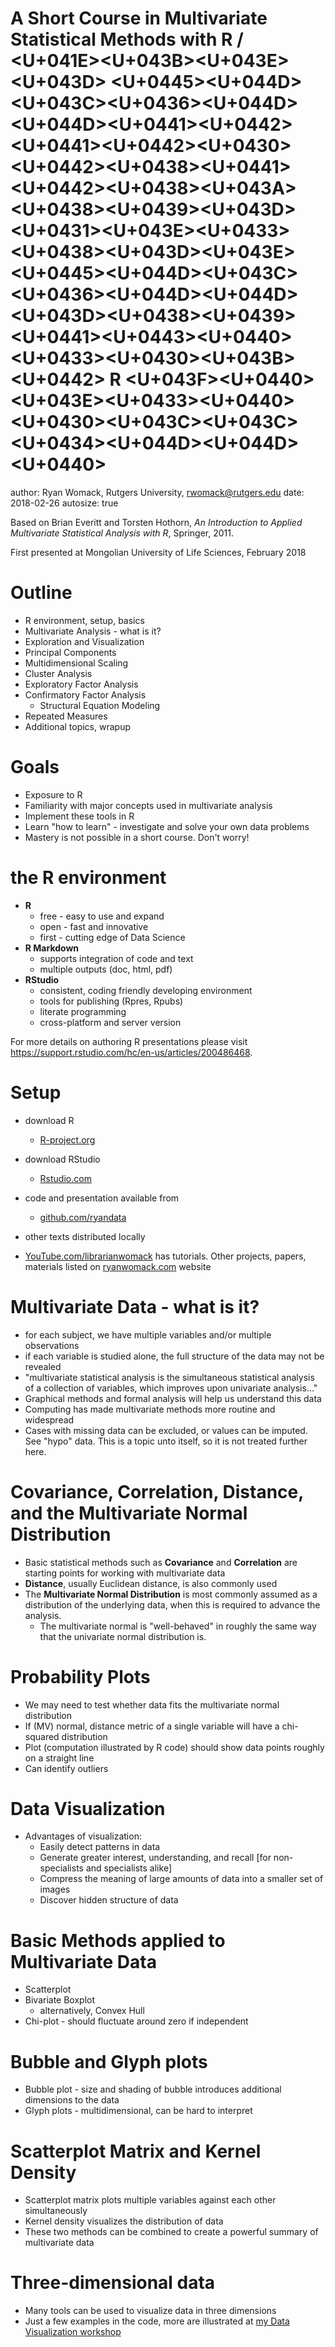 A Short Course in Multivariate Statistical Methods with R / <U+041E><U+043B><U+043E><U+043D> <U+0445><U+044D><U+043C><U+0436><U+044D><U+044D><U+0441><U+0442> <U+0441><U+0442><U+0430><U+0442><U+0438><U+0441><U+0442><U+0438><U+043A><U+0438><U+0439><U+043D> <U+0431><U+043E><U+0433><U+0438><U+043D><U+043E> <U+0445><U+044D><U+043C><U+0436><U+044D><U+044D><U+043D><U+0438><U+0439> <U+0441><U+0443><U+0440><U+0433><U+0430><U+043B><U+0442> R <U+043F><U+0440><U+043E><U+0433><U+0440><U+0430><U+043C><U+043C> <U+0434><U+044D><U+044D><U+0440>
========================================================
author: Ryan Womack, Rutgers University, rwomack@rutgers.edu
date: 2018-02-26
autosize: true

Based on Brian Everitt and Torsten Hothorn, *An Introduction to Applied Multivariate Statistical Analysis with R*, Springer, 2011.

First presented at Mongolian University of Life Sciences, February 2018

Outline
========================================================
* R environment, setup, basics
* Multivariate Analysis - what is it?
* Exploration and Visualization
* Principal Components
* Multidimensional Scaling
* Cluster Analysis
* Exploratory Factor Analysis
* Confirmatory Factor Analysis
    * Structural Equation Modeling
* Repeated Measures
* Additional topics, wrapup

Goals
========================================================
* Exposure to R
* Familiarity with major concepts used in multivariate analysis
* Implement these tools in R
* Learn "how to learn" - investigate and solve your own data problems
* Mastery is not possible in a short course.  Don't worry!

the R environment
========================================================
* **R**
    * free - easy to use and expand
    * open - fast and innovative
    * first - cutting edge of Data Science
* **R Markdown**
    * supports integration of code and text
    * multiple outputs (doc, html, pdf)
* **RStudio**
    * consistent, coding friendly developing environment
    * tools for publishing (Rpres, Rpubs)
    * literate programming
    * cross-platform and server version
    

For more details on authoring R presentations please visit <https://support.rstudio.com/hc/en-us/articles/200486468>.

Setup
========================================================
* download R 
    * [R-project.org](https://r-project.org)
* download RStudio
    * [Rstudio.com](https://rstudio.com)
* code and presentation available from
    * [github.com/ryandata](https://github.com/ryandata/multivariate)
* other texts distributed locally

* [YouTube.com/librarianwomack](https://youtube.com/librarianwomack) has tutorials.  Other projects, papers, materials listed on [ryanwomack.com](https://ryanwomack.com) website

Multivariate Data - what is it?
========================================================
* for each subject, we have multiple variables and/or multiple observations
* if each variable is studied alone, the full structure of the data may not be revealed
* "multivariate statistical analysis is the simultaneous statistical analysis of a collection of variables, which improves upon univariate analysis..."
* Graphical methods and formal analysis will help us understand this data
* Computing has made multivariate methods more routine and widespread
* Cases with missing data can be excluded, or values can be imputed. See "hypo" data.  This is a topic unto itself, so it is not treated further here.

Covariance, Correlation, Distance, and the Multivariate Normal Distribution
========================================================
* Basic statistical methods such as **Covariance** and **Correlation** are starting points for working with multivariate data
* **Distance**, usually Euclidean distance, is also commonly used
* The **Multivariate Normal Distribution** is most commonly assumed as a distribution of the underlying data, when this is required to advance the analysis.
    * The multivariate normal is "well-behaved" in roughly the same way that the univariate normal distribution is.

Probability Plots
========================================================
* We may need to test whether data fits the multivariate normal distribution
* If (MV) normal, distance metric of a single variable will have a chi-squared distribution
* Plot (computation illustrated by R code) should show data points roughly on a straight line
* Can identify outliers

Data Visualization
========================================================
* Advantages of visualization:
    * Easily detect patterns in data
    * Generate greater interest, understanding, and recall [for non-specialists and specialists alike]
    * Compress the meaning of large amounts of data into a smaller set of images
    * Discover hidden structure of data
    
    
Basic Methods applied to Multivariate Data
========================================================
* Scatterplot
* Bivariate Boxplot 
    * alternatively, Convex Hull
* Chi-plot - should fluctuate around zero if independent

Bubble and Glyph plots
========================================================
* Bubble plot - size and shading of bubble introduces additional dimensions to the data
* Glyph plots - multidimensional, can be hard to interpret

Scatterplot Matrix and Kernel Density
========================================================
* Scatterplot matrix plots multiple variables against each other simultaneously
* Kernel density visualizes the distribution of data
* These two methods can be combined to create a powerful summary of multivariate data


Three-dimensional data
========================================================
* Many tools can be used to visualize data in three dimensions
* Just a few examples in the code, more are illustrated at [my Data Visualization workshop](https://github.com/ryandata/DataViz)
